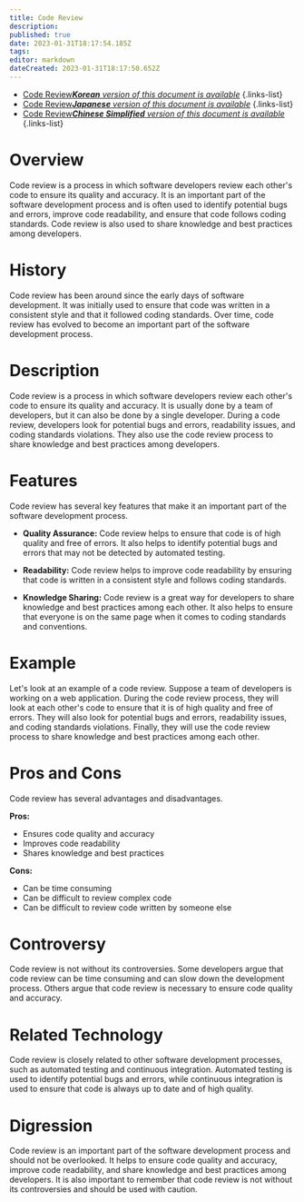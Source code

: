 ```yaml
---
title: Code Review
description: 
published: true
date: 2023-01-31T18:17:54.185Z
tags: 
editor: markdown
dateCreated: 2023-01-31T18:17:50.652Z
---
```


- [Code Review***Korean** version of this document is available*](/ko/Knowledge-base/Dictionary/code-review)
{.links-list}
- [Code Review***Japanese** version of this document is available*](/ja/Knowledge-base/Dictionary/code-review)
{.links-list}
- [Code Review***Chinese Simplified** version of this document is available*](/zh/Knowledge-base/Dictionary/code-review)
{.links-list}


# Overview
Code review is a process in which software developers review each other's code to ensure its quality and accuracy. It is an important part of the software development process and is often used to identify potential bugs and errors, improve code readability, and ensure that code follows coding standards. Code review is also used to share knowledge and best practices among developers.

# History
Code review has been around since the early days of software development. It was initially used to ensure that code was written in a consistent style and that it followed coding standards. Over time, code review has evolved to become an important part of the software development process.

# Description
Code review is a process in which software developers review each other's code to ensure its quality and accuracy. It is usually done by a team of developers, but it can also be done by a single developer. During a code review, developers look for potential bugs and errors, readability issues, and coding standards violations. They also use the code review process to share knowledge and best practices among developers.

# Features
Code review has several key features that make it an important part of the software development process. 

- **Quality Assurance:** Code review helps to ensure that code is of high quality and free of errors. It also helps to identify potential bugs and errors that may not be detected by automated testing.

- **Readability:** Code review helps to improve code readability by ensuring that code is written in a consistent style and follows coding standards.

- **Knowledge Sharing:** Code review is a great way for developers to share knowledge and best practices among each other. It also helps to ensure that everyone is on the same page when it comes to coding standards and conventions.

# Example
Let's look at an example of a code review. Suppose a team of developers is working on a web application. During the code review process, they will look at each other's code to ensure that it is of high quality and free of errors. They will also look for potential bugs and errors, readability issues, and coding standards violations. Finally, they will use the code review process to share knowledge and best practices among each other.

# Pros and Cons
Code review has several advantages and disadvantages. 

**Pros:**
- Ensures code quality and accuracy
- Improves code readability
- Shares knowledge and best practices

**Cons:**
- Can be time consuming
- Can be difficult to review complex code
- Can be difficult to review code written by someone else

# Controversy
Code review is not without its controversies. Some developers argue that code review can be time consuming and can slow down the development process. Others argue that code review is necessary to ensure code quality and accuracy.

# Related Technology
Code review is closely related to other software development processes, such as automated testing and continuous integration. Automated testing is used to identify potential bugs and errors, while continuous integration is used to ensure that code is always up to date and of high quality.

# Digression
Code review is an important part of the software development process and should not be overlooked. It helps to ensure code quality and accuracy, improve code readability, and share knowledge and best practices among developers. It is also important to remember that code review is not without its controversies and should be used with caution.